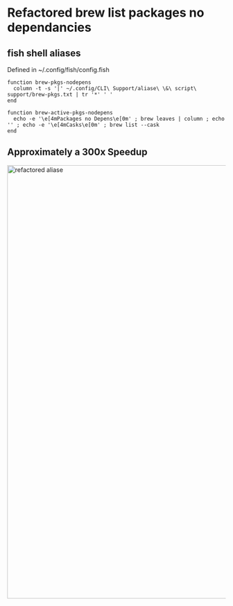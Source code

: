 # Refactored brew list packages no dependancies

## fish shell aliases
Defined in ~/.config/fish/config.fish

``` fish
function brew-pkgs-nodepens
  column -t -s '|' ~/.config/CLI\ Support/aliase\ \&\ script\ support/brew-pkgs.txt | tr '*' ' '
end

function brew-active-pkgs-nodepens
  echo -e '\e[4mPackages no Depens\e[0m' ; brew leaves | column ; echo '' ; echo -e '\e[4mCasks\e[0m' ; brew list --cask
end
```

## Approximately a 300x Speedup

<img width="1000" alt="refactored aliase" src="https://user-images.githubusercontent.com/99693659/182916579-d014592f-f439-4945-816d-998d31f4b5ec.png">
